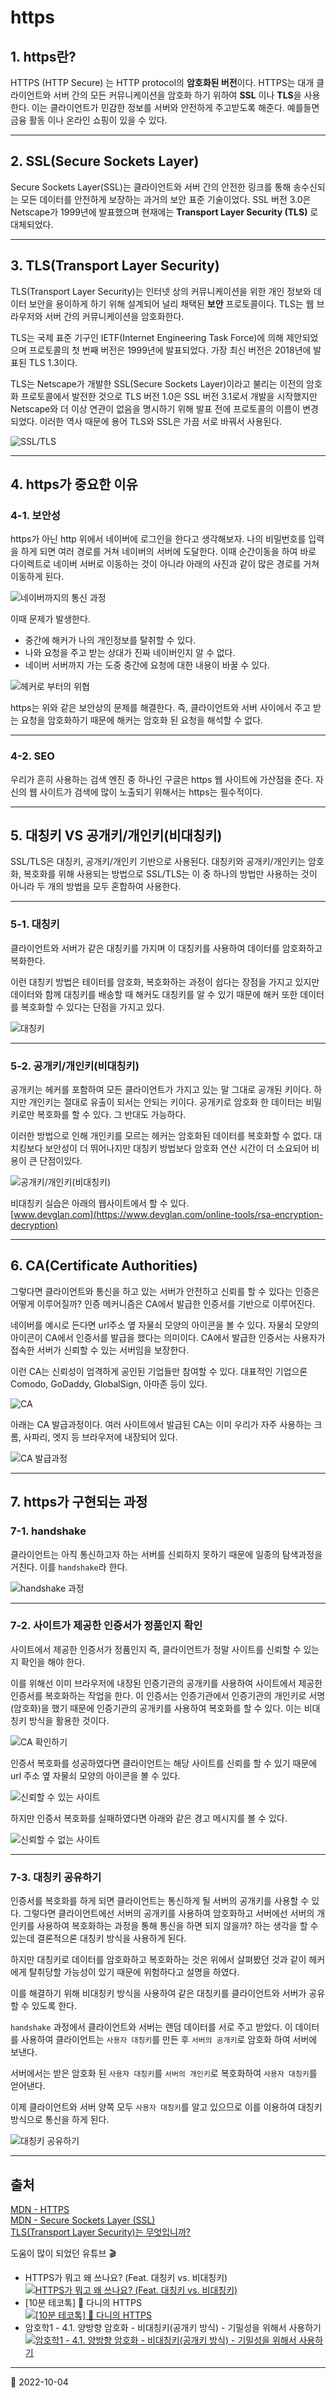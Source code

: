 # https

## 1. https란?

HTTPS (HTTP Secure) 는 HTTP protocol의 **암호화된 버전**이다.
HTTPS는 대개 클라이언트와 서버 간의 모든 커뮤니케이션을 암호화 하기 위하여
**SSL** 이나 **TLS**을 사용한다. 이는 클라이언트가 민감한 정보를 서버와
안전하게 주고받도록 해준다. 예를들면 금융 활동 이나 온라인 쇼핑이 있을 수 있다.

---

## 2. SSL(Secure Sockets Layer)

Secure Sockets Layer(SSL)는 클라이언트와 서버 간의 안전한 링크를 통해
송수신되는 모든 데이터를 안전하게 보장하는 과거의 보안 표준 기술이었다.
SSL 버전 3.0은 Netscape가 1999년에 발표했으며 현재에는
**Transport Layer Security (TLS)** 로 대체되었다.

---

## 3. TLS(Transport Layer Security)

TLS(Transport Layer Security)는 인터넷 상의 커뮤니케이션을 위한
개인 정보와 데이터 보안을 용이하게 하기 위해 설계되어 널리 채택된 **보안**
프로토콜이다. TLS는 웹 브라우저와 서버 간의 커뮤니케이션을 암호화한다.

TLS는 국제 표준 기구인 IETF(Internet Engineering Task Force)에
의해 제안되었으며 프로토콜의 첫 번째 버전은 1999년에 발표되었다.
가장 최신 버전은 2018년에 발표된 TLS 1.3이다.

TLS는 Netscape가 개발한 SSL(Secure Sockets Layer)이라고
불리는 이전의 암호화 프로토콜에서 발전한 것으로 TLS 버전 1.0은
SSL 버전 3.1로서 개발을 시작했지만 Netscape와 더 이상 연관이
없음을 명시하기 위해 발표 전에 프로토콜의 이름이 변경되었다.
이러한 역사 때문에 용어 TLS와 SSL은 가끔 서로 바꿔서 사용된다.

![SSL/TLS](https://www.lesstif.com/1stb/files/18219486/21561469/1/1406730379000/image2014-7-30+23%3A29%3A18.png)

---

## 4. https가 중요한 이유

### 4-1. 보안성

https가 아닌 http 위에서 네이버에 로그인을 한다고 생각해보자. 나의 비밀번호를 입력을 하게 되면 여러 경로를
거쳐 네이버의 서버에 도달한다. 이때 순간이동을 하여 바로 다이렉트로 네이버 서버로
이동하는 것이 아니라 아래의 사진과 같이 많은 경로를 거쳐 이동하게 된다.

![네이버까지의 통신 과정](/image/CS/HTTPS/HTTPS1.png)

이때 문제가 발생한다.

- 중간에 해커가 나의 개인정보를 탈취할 수 있다.
- 나와 요청을 주고 받는 상대가 진짜 네이버인지 알 수 없다.
- 네이버 서버까지 가는 도중 중간에 요청에 대한 내용이 바꿀 수 있다.

![헤커로 부터의 위협](/image/CS/HTTPS/https2.jpg)

https는 위와 같은 보안상의 문제를 해결한다. 즉, 클라이언트와 서버 사이에서
주고 받는 요청을 암호화하기 때문에 해커는 암호화 된 요청을 해석할 수 없다.

---

### 4-2. SEO

우리가 흔히 사용하는 검색 엔진 중 하나인 구글은 https 웹 사이트에 가산점을 준다.
자신의 웹 사이트가 검색에 많이 노출되기 위해서는 https는 필수적이다.

---

## 5. 대칭키 VS 공개키/개인키(비대칭키)

SSL/TLS은 대칭키, 공개키/개인키 기반으로 사용된다. 대칭키와 공개키/개인키는 암호화,
복호화를
위해 사용되는 방법으로 SSL/TLS는 이 중 하나의 방법만 사용하는 것이 아니라
두 개의 방법을 모두 혼합하여 사용한다.

---

### 5-1. 대칭키

클라이언트와 서버가 같은 대칭키를 가지며 이 대칭키를 사용하여 데이터를 암호화하고
복화한다.

이런 대칭키 방법은 테이터를 암호화, 복호화하는 과정이 쉽다는 장점을 가지고 있지만
데이터와 함께 대칭키를 배송할 때 해커도 대칭키를 알 수 있기 때문에 해커 또한 데이터를
복호화할 수 있다는 단점을 가지고 있다.

![대칭키](/image/CS/HTTPS/%EB%8C%80%EC%B9%AD%ED%82%A4.jpg)

---

### 5-2. 공개키/개인키(비대칭키)

공개키는 헤커를 포함하여 모든 클라이언트가 가지고 있는 말 그대로 공개된 키이다. 하지만
개인키는 절대로 유출이 되서는 안되는 키이다. 공개키로 암호화 한 데이터는
비밀키로만 복호화를 할 수 있다. 그 반대도 가능하다.

이러한 방법으로 인해 개인키를 모르는 헤커는 암호화된 데이터를 복호화할 수 없다. 대치킹보다
보안성이 더 뛰어나지만 대칭키 방법보다 암호화 연산 시간이 더 소요되어 비용이 큰 단점이있다.

![공개키/개인키(비대칭키)](/image/CS/HTTPS/%EA%B3%B5%EA%B0%9C%ED%82%A4.jpg)

비대칭키 실습은 아래의 웹사이트에서 할 수 있다.  
[www.devglan.com](https://www.devglan.com/online-tools/rsa-encryption-decryption)

---

## 6. CA(Certificate Authorities)

그렇다면 클라이언트와 통신을 하고 있는 서버가 안전하고 신뢰를 할 수 있다는 인증은 어떻게 이루어질까?
인증 메커니즘은 CA에서 발급한 인증서를 기반으로 이루어진다.

네이버를 예시로 든다면 url주소 옆 자물쇠 모양의 아이콘을 볼 수 있다. 자물쇠 모양의
아이콘이 CA에서 인증서를 발급을 했다는 의미이다. CA에서 발급한 인증서는 사용자가
접속한 서버가 신뢰할 수 있는 서버임을 보장한다.

이런 CA는 신뢰성이 엄격하게 공인된 기업들만 참여할 수 있다. 대표적인 기업으론
Comodo, GoDaddy, GlobalSign, 아마존 등이 있다.

![CA](/image/CS/HTTPS/CA.png)

아래는 CA 발급과정이다. 여러 사이트에서 발급된 CA는 이미 우리가 자주 사용하는
크롬, 사파리, 엣지 등 브라우저에 내장되어 있다.

![CA 발급과정](/image/CS/HTTPS/CAIssued.jpg)

---

## 7. https가 구현되는 과정

### 7-1. handshake

클라이언트는 아직 통신하고자 하는 서버를 신뢰하지 못하기 때문에 일종의 탐색과정을
거친다. 이를 `handshake`라 한다.

![handshake 과정](/image/CS/HTTPS/hadnshake.png)

---

### 7-2. 사이트가 제공한 인증서가 정품인지 확인

사이트에서 제공한 인증서가 정품인지 즉, 클라이언트가 정말 사이트를 신뢰할 수 있는지
확인을 해야 한다.

이를 위해선 이미 브라우저에 내장된 인증기관의 공개키를 사용하여 사이트에서 제공한
인증서를 복호화하는 작업을 한다. 이 인증서는 인증기관에서 인증기관의 개인키로 서명(암호화)을
했기 때문에 인증기관의 공개키를 사용하여 복호화를 할 수 있다. 이는 비대칭키 방식을 활용한 것이다.

![CA 확인하기](/image/CS/HTTPS/httpsCA.png)

인증서 복호화를 성공하였다면 클라이언트는 해당 사이트를 신뢰를 할 수 있기 때문에
url 주소 옆 자물쇠 모양의 아이콘을 볼 수 있다.

![신뢰할 수 있는 사이트](/image/CS/HTTPS/httpsCA1.png)

하지만 인증서 복호화를 실패하였다면 아래와 같은 경고 메시지를 볼 수 있다.

![신뢰할 수 없는 사이트](/image/CS/HTTPS/httpsCA2.png)

---

### 7-3. 대칭키 공유하기

인증서를 복호화를 하게 되면 클라이언트는 통신하게 될 서버의 공개키를 사용할 수 있다.
그렇다면 클라이언트에선 서버의 공개키를 사용하여 암호화하고 서버에선 서버의 개인키를
사용하여 복호화하는 과정을 통해 통신을 하면 되지 않을까? 하는 생각을 할 수 있는데
결론적으론 대칭키 방식을 사용하게 된다.

하지만 대칭키로 데이터를 암호화하고 복호화하는 것은 위에서 살펴봤던 것과 같이 헤커에게
탈취당할 가능성이 있기 때문에 위험하다고 설명을 하였다.

이를 해결하기 위해 비대칭키 방식을 사용하여 같은 대칭키를 클라이언트와 서버가
공유할 수 있도록 한다.

`handshake` 과정에서 클라이언트와 서버는 랜덤 데이터를 서로 주고 받았다.
이 데이터를 사용하여 클라이언트는 `사용자 대칭키`를 만든 후 `서버의 공개키`로
암호화 하여 서버에 보낸다.

서버에서는 받은 암호화 된 `사용자 대칭키`를 `서버의 개인키`로 복호화하여
`사용자 대칭키`를 얻어낸다.

이제 클라이언트와 서버 양쪽 모두 `사용자 대칭키`를 알고 있으므로 이를 이용하여
대칭키 방식으로 통신을 하게 된다.

![대칭키 공유하기](/image/CS/HTTPS/httpsShared.jpeg)

---

## 출처

[MDN - HTTPS](https://developer.mozilla.org/ko/docs/Glossary/https)  
[MDN - Secure Sockets Layer (SSL)](https://developer.mozilla.org/ko/docs/Glossary/SSL)  
[TLS(Transport Layer Security)는 무엇입니까?](https://www.cloudflare.com/ko-kr/learning/ssl/transport-layer-security-tls/)

도움이 많이 되었던 유튜브 🎬

- HTTPS가 뭐고 왜 쓰나요? (Feat. 대칭키 vs. 비대칭키)  
  [![HTTPS가 뭐고 왜 쓰나요? (Feat. 대칭키 vs. 비대칭키)](https://img.youtube.com/vi/H6lpFRpyl14/0.jpg)](https://youtu.be/H6lpFRpyl14)
- [10분 테코톡] 🍭 다니의 HTTPS  
  [![[10분 테코톡] 🍭 다니의 HTTPS](https://img.youtube.com/vi/wPdH7lJ8jf0/0.jpg)](https://youtu.be/wPdH7lJ8jf0)
- 암호학1 - 4.1. 양방향 암호화 - 비대칭키(공개키 방식) - 기밀성을 위해서 사용하기  
  [![암호학1 - 4.1. 양방향 암호화 - 비대칭키(공개키 방식) - 기밀성을 위해서 사용하기](https://img.youtube.com/vi/MR4sCU82tgo/0.jpg)](https://youtu.be/MR4sCU82tgo)

---

📅 2022-10-04

